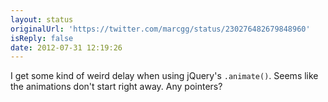 ```yaml
---
layout: status
originalUrl: 'https://twitter.com/marcgg/status/230276482679848960'
isReply: false
date: 2012-07-31 12:19:26
---
```


I get some kind of weird delay when using jQuery's `.animate()`. Seems like the animations don't start right away. Any pointers?
